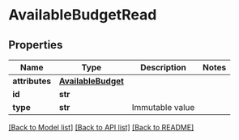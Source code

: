 # AvailableBudgetRead


## Properties
Name | Type | Description | Notes
------------ | ------------- | ------------- | -------------
**attributes** | [**AvailableBudget**](AvailableBudget.md) |  | 
**id** | **str** |  | 
**type** | **str** | Immutable value | 

[[Back to Model list]](../README.md#documentation-for-models) [[Back to API list]](../README.md#documentation-for-api-endpoints) [[Back to README]](../README.md)


